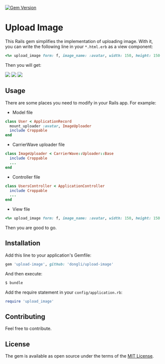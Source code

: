 [![Gem Version](https://badge.fury.io/rb/upload-image.svg)](https://badge.fury.io/rb/upload-image)

# Upload Image
This Rails gem simplifies the implementation of uploading image. With it, you can write the following line in your `*.html.erb` as a view component:

```ruby
<%= upload_image form: f, image_name: :avatar, width: 150, height: 150 %>
```

Then you will get:

![](http://7xvqi7.com1.z0.glb.clouddn.com/upload_image_snapshot-1.png)
![](http://7xvqi7.com1.z0.glb.clouddn.com/upload_image_snapshot-2.png)
![](http://7xvqi7.com1.z0.glb.clouddn.com/upload_image_snapshot-3.png)

## Usage
There are some places you need to modify in your Rails app. For example:

- Model file
```ruby
class User < ApplicationRecord
  mount_uploader :avatar, ImageUploader
  include Croppable
end
```
- CarrierWave uploader file
```ruby
class ImageUploader < CarrierWave::Uploader::Base
  include Croppable
  ...
end
```
- Controller file
```ruby
class UsersController < ApplicationController
  include Croppable
  ...
end
```
- View file
```ruby
<%= upload_image form: f, image_name: :avatar, width: 150, height: 150 %>
```

Then you are good to go.

## Installation
Add this line to your application's Gemfile:

```ruby
gem 'upload-image', github: 'dongli/upload-image'
```

And then execute:
```bash
$ bundle
```

Add the require statement in your `config/application.rb`:

```ruby
require 'upload_image'
```

## Contributing
Feel free to contribute.

## License
The gem is available as open source under the terms of the [MIT License](http://opensource.org/licenses/MIT).
